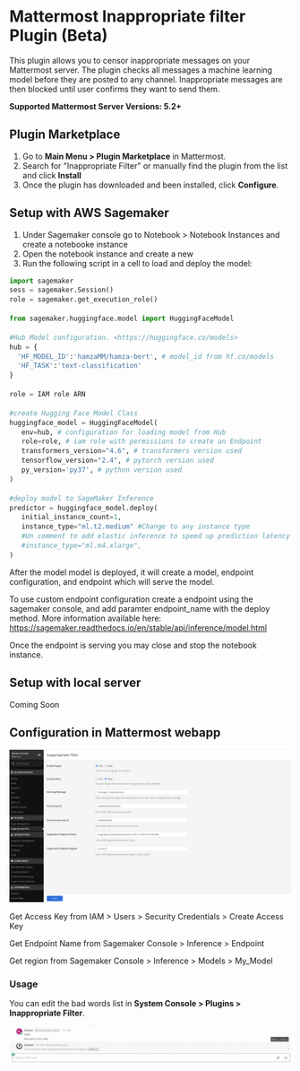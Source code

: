 # Mattermost Inappropriate filter Plugin (Beta)

This plugin allows you to censor inappropriate messages on your Mattermost server. The plugin checks all messages a machine learning model before they are posted to any channel. Inappropriate messages are then blocked until user confirms they want to send them.

**Supported Mattermost Server Versions: 5.2+**

## Plugin Marketplace

1. Go to **Main Menu > Plugin Marketplace** in Mattermost.
2. Search for "Inappropriate Filter" or manually find the plugin from the list and click **Install**
3. Once the plugin has downloaded and been installed, click **Configure**.

## Setup with AWS Sagemaker

1. Under Sagemaker console go to Notebook > Notebook Instances and create a notebooke instance
2. Open the notebook instance and create a new 
3. Run the following script in a cell to load and deploy the model:

```python
import sagemaker
sess = sagemaker.Session()
role = sagemaker.get_execution_role()

from sagemaker.huggingface.model import HuggingFaceModel

#Hub Model configuration. <https://huggingface.co/models>
hub = {
  'HF_MODEL_ID':'hamzaMM/hamza-bert', # model_id from hf.co/models
  'HF_TASK':'text-classification' 
}

role = IAM role ARN

#create Hugging Face Model Class
huggingface_model = HuggingFaceModel(
   env=hub, # configuration for loading model from Hub
   role=role, # iam role with permissions to create an Endpoint
   transformers_version="4.6", # transformers version used
   tensorflow_version="2.4", # pytorch version used
   py_version='py37', # python version used
)

#deploy model to SageMaker Inference
predictor = huggingface_model.deploy(
   initial_instance_count=1,
   instance_type="ml.t2.medium" #Change to any instance type
   #Un comment to add elastic inference to speed up prediction latency
   #instance_type="ml.m4.xlarge",  
)

```

After the model model is deployed, it will create a model, endpoint configuration, and endpoint which will serve the model.

To use custom endpoint configuration create a endpoint using the sagemaker console, and add paramter endpoint_name with the deploy method.
More information available here: https://sagemaker.readthedocs.io/en/stable/api/inference/model.html

Once the endpoint is serving you may close and stop the notebook instance.

## Setup with local server

Coming Soon

## Configuration in Mattermost webapp
![config](./images/config.png)

Get Access Key from IAM > Users > Security Credentials > Create Access Key

Get Endpoint Name from Sagemaker Console > Inference > Endpoint  

Get region from Sagemaker Console > Inference > Models > My_Model  


### Usage

You can edit the bad words list in **System Console > Plugins > Inappropriate Filter**.

![Post rejected by the plugin](./images/demo.gif)

